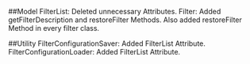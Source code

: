 ##Model
FilterList: Deleted unnecessary Attributes.
Filter: Added getFilterDescription and restoreFilter Methods.
		Also added restoreFilter Method in every filter class.

##Utility
FilterConfigurationSaver: Added FilterList Attribute.
FilterConfigurationLoader: Added FilterList Attribute.